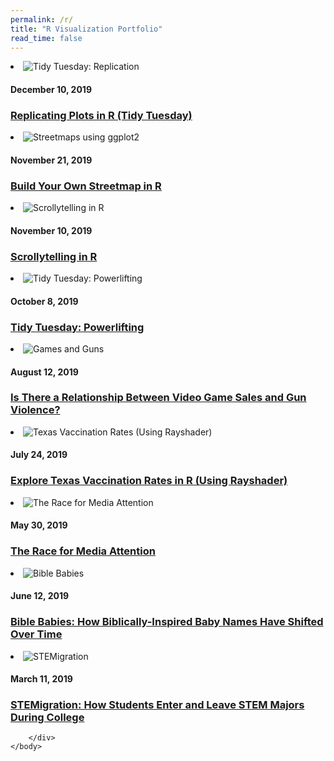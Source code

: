 ```yaml
---
permalink: /r/
title: "R Visualization Portfolio"
read_time: false
---
```


<li class="project-list-item"> 
    <img 
    src="https://raw.githubusercontent.com/connorrothschild/connorrothschild.github.io/master/_assets/images/replication.jpg" 
    alt="Tidy Tuesday: Replication" 
    class="project-list-item-thumbnail"> 
    <div class="project-list-item-text-wrap"> 
        <h4 class="project-list-item-date">December 10, 2019</h4> 
        <a href="https://connorrothschild.github.io/r/tt-replication/" class="project-list-item-link" target="_blank"> 
        <h3 class="project-list-item-title">Replicating Plots in R (Tidy Tuesday)</h3>
        </a> 
    </div> 
</li>

<li class="project-list-item"> 
    <img 
    src="https://raw.githubusercontent.com/connorrothschild/connorrothschild.github.io/master/_assets/images/streetmap.jpg" 
    alt="Streetmaps using ggplot2" 
    class="project-list-item-thumbnail"> 
    <div class="project-list-item-text-wrap"> 
        <h4 class="project-list-item-date">November 21, 2019</h4> 
        <a href="https://connorrothschild.github.io/r/map-springfield" class="project-list-item-link" target="_blank"> 
        <h3 class="project-list-item-title">Build Your Own Streetmap in R</h3>
        </a> 
    </div> 
</li>

<li class="project-list-item"> 
    <img 
    src="https://raw.githubusercontent.com/connorrothschild/connorrothschild.github.io/master/_assets/images/scrollytelling.gif" 
    alt="Scrollytelling in R" 
    class="project-list-item-thumbnail"> 
    <div class="project-list-item-text-wrap"> 
        <h4 class="project-list-item-date">November 10, 2019</h4> 
        <a href="https://connorrothschild.shinyapps.io/automation" class="project-list-item-link" target="_blank"> 
        <h3 class="project-list-item-title">Scrollytelling in R</h3>
        </a> 
    </div> 
</li>

<li class="project-list-item"> 
    <img 
    src="https://raw.githubusercontent.com/connorrothschild/connorrothschild.github.io/master/_assets/images/powerlifting.jpg" 
    alt="Tidy Tuesday: Powerlifting" 
    class="project-list-item-thumbnail"> 
    <div class="project-list-item-text-wrap"> 
        <h4 class="project-list-item-date">October 8, 2019</h4> 
        <a href="https://connorrothschild.github.io/r/tt-powerlifting" class="project-list-item-link" target="_blank"> 
        <h3 class="project-list-item-title">Tidy Tuesday: Powerlifting</h3>
        </a> 
    </div> 
</li>

<li class="project-list-item"> 
    <img 
    src="https://raw.githubusercontent.com/connorrothschild/connorrothschild.github.io/master/_assets/images/gamesandguns.jpg" 
    alt="Games and Guns" 
    class="project-list-item-thumbnail"> 
    <div class="project-list-item-text-wrap"> 
        <h4 class="project-list-item-date">August 12, 2019</h4> 
        <a href="https://connorrothschild.github.io/r/games-and-guns/" class="project-list-item-link" target="_blank"> 
        <h3 class="project-list-item-title">Is There a Relationship Between Video Game Sales and Gun Violence?</h3>
        </a> 
    </div> 
</li>

<li class="project-list-item"> 
    <img 
    src="https://raw.githubusercontent.com/connorrothschild/connorrothschild.github.io/master/_assets/images/rayshader.gif" 
    alt="Texas Vaccination Rates (Using Rayshader)" 
    class="project-list-item-thumbnail"> 
    <div class="project-list-item-text-wrap"> 
        <h4 class="project-list-item-date">July 24, 2019</h4> 
        <a href="https://connorrothschild.github.io/r/tx-vaccination-rates" class="project-list-item-link" target="_blank"> 
        <h3 class="project-list-item-title">Explore Texas Vaccination Rates in R (Using Rayshader)</h3>
        </a> 
    </div> 
</li>

<li class="project-list-item"> 
    <img 
    src="https://raw.githubusercontent.com/connorrothschild/connorrothschild.github.io/master/_assets/images/mediamentions.jpg" 
    alt="The Race for Media Attention"
    class="project-list-item-thumbnail"> 
    <div class="project-list-item-text-wrap"> 
        <h4 class="project-list-item-date">May 30, 2019</h4> 
        <a href="https://connorrothschild.github.io/r/media-mentions" class="project-list-item-link" target="_blank"> 
        <h3 class="project-list-item-title">The Race for Media Attention</h3>
        </a> 
    </div> 
</li>

<li class="project-list-item"> 
    <img 
    src="https://raw.githubusercontent.com/connorrothschild/connorrothschild.github.io/master/_assets/images/biblebabies.gif" 
    alt="Bible Babies"
    class="project-list-item-thumbnail"> 
    <div class="project-list-item-text-wrap"> 
        <h4 class="project-list-item-date">June 12, 2019</h4> 
        <a href="https://connorrothschild.github.io/r/bible-babies" class="project-list-item-link" target="_blank"> 
        <h3 class="project-list-item-title">Bible Babies: How Biblically-Inspired Baby Names Have Shifted Over Time</h3>
        </a> 
    </div> 
</li>

<li class="project-list-item"> 
    <img 
    src="https://raw.githubusercontent.com/connorrothschild/connorrothschild.github.io/master/_assets/images/stemigration.jpg" 
    alt="STEMigration"
    class="project-list-item-thumbnail"> 
    <div class="project-list-item-text-wrap"> 
        <h4 class="project-list-item-date">March 11, 2019</h4> 
        <a href="https://connorrothschild.github.io/r/stem-migration" class="project-list-item-link" target="_blank"> 
        <h3 class="project-list-item-title">STEMigration: How Students Enter and Leave STEM Majors During College</h3>
        </a> 
    </div> 
</li>

        </div>
    </body>
</html>
